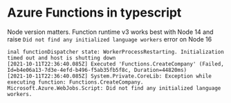 # Azure Functions in typescript

Node version matters. Function runtime v3 works best with Node 14 and raise `Did not find any initialized language workers` error on Node 16

```
inal functionDispatcher state: WorkerProcessRestarting. Initialization timed out and host is shutting down
[2021-10-11T22:36:40.085Z] Executed 'Functions.CreateCompany' (Failed, Id=b4e06a13-7d3e-4efd-b496-f5ab35fb5f8c, Duration=44820ms)
[2021-10-11T22:36:40.085Z] System.Private.CoreLib: Exception while executing function: Functions.CreateCompany. Microsoft.Azure.WebJobs.Script: Did not find any initialized language workers.
```
